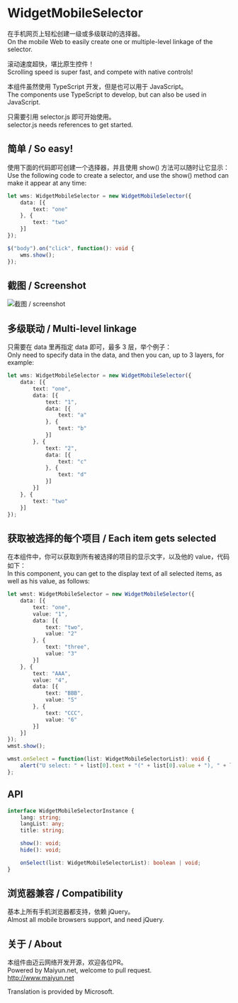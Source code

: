 # WidgetMobileSelector
在手机网页上轻松创建一级或多级联动的选择器。  
On the mobile Web to easily create one or multiple-level linkage of the selector.  
  
滚动速度超快，堪比原生控件！  
Scrolling speed is super fast, and compete with native controls!  
  
本组件虽然使用 TypeScript 开发，但是也可以用于 JavaScript。  
The components use TypeScript to develop, but can also be used in JavaScript.  

只需要引用 selector.js 即可开始使用。  
selector.js needs references to get started.  
  
## 简单 / So easy!
使用下面的代码即可创建一个选择器，并且使用 show() 方法可以随时让它显示：  
Use the following code to create a selector, and use the show() method can make it appear at any time:  
  
```typescript
let wms: WidgetMobileSelector = new WidgetMobileSelector({
    data: [{
        text: "one"
    }, {
        text: "two"
    }]
});

$("body").on("click", function(): void {
    wms.show();
});
```
  
## 截图 / Screenshot
![截图 / screenshot](https://github.com/yunbookf/WidgetMobileSelector/raw/master/screenshot.png)
  
## 多级联动 / Multi-level linkage  
只需要在 data 里再指定 data 即可，最多 3 层，举个例子：  
Only need to specify data in the data, and then you can, up to 3 layers, for example:  
  
```typescript
let wms: WidgetMobileSelector = new WidgetMobileSelector({
    data: [{
        text: "one",
        data: [{
            text: "1",
            data: [{
                text: "a"
            }, {
                text: "b"
            }]
        }, {
            text: "2",
            data: [{
                text: "c"
            }, {
                text: "d"
            }]
        }]
    }, {
        text: "two"
    }]
});
```
  
## 获取被选择的每个项目 / Each item gets selected  
在本组件中，你可以获取到所有被选择的项目的显示文字，以及他的 value，代码如下：  
In this component, you can get to the display text of all selected items, as well as his value, as follows:  
  
```typescript
let wmst: WidgetMobileSelector = new WidgetMobileSelector({
    data: [{
        text: "one",
        value: "1",
        data: [{
            text: "two",
            value: "2"
        }, {
            text: "three",
            value: "3"
        }]
    }, {
        text: "AAA",
        value: "4",
        data: [{
            text: "BBB",
            value: "5"
        }, {
            text: "CCC",
            value: "6"
        }]
    }]
});
wmst.show();

wmst.onSelect = function(list: WidgetMobileSelectorList): void {
    alert("U select: " + list[0].text + "(" + list[0].value + "), " + list[1].text + "(" + list[1].value + ")");
};
```
  
## API
  
```typescript
interface WidgetMobileSelectorInstance {
    lang: string;
    langList: any;
    title: string;

    show(): void;
    hide(): void;

    onSelect(list: WidgetMobileSelectorList): boolean | void;
}
```
  
## 浏览器兼容 / Compatibility
基本上所有手机浏览器都支持，依赖 jQuery。  
Almost all mobile browsers support, and need jQuery.  
  
## 关于 / About
本组件由迈云网络开发开源，欢迎各位PR。  
Powered by Maiyun.net, welcome to pull request.  
http://www.maiyun.net  
  
Translation is provided by Microsoft.